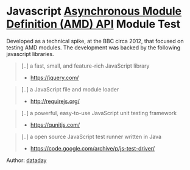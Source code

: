 # Javascript [Asynchronous Module Definition (AMD) API](https://github.com/amdjs/amdjs-api/wiki/AMD) Module  Test

Developed as a technical spike, at the BBC circa 2012, that focused on testing AMD modules. The development was backed by the following javascript libraries.

>[..] a fast, small, and feature-rich JavaScript library
> - https://jquery.com/

>[..] a JavaScript file and module loader
> - http://requirejs.org/

>[..] a powerful, easy-to-use JavaScript unit testing framework
> - https://qunitjs.com/

>[..] a open source JavaScript test runner written in Java
> - https://code.google.com/archive/p/js-test-driver/

Author: [dataday](http://github.com/dataday)
